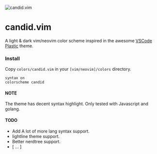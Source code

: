 ![candid.vim](https://github.com/flrnprz/candid-vim/raw/master/candid-screen.png)
# candid.vim
A light & dark vim/neovim color scheme inspired in the awesome [VSCode Plastic](https://github.com/will-stone/plastic) theme.

### Install

Copy `colors/candid.vim` in your `[vim/neovim]/colors` directory.

```vim
syntax on
colorscheme candid
```

#### NOTE
The theme has decent syntax highlight. Only tested with Javascript and golang.

#### TODO
* Add A lot of more lang syntax support.
* lightline theme support.
* Better nerdtree support.
* [ ... ]

